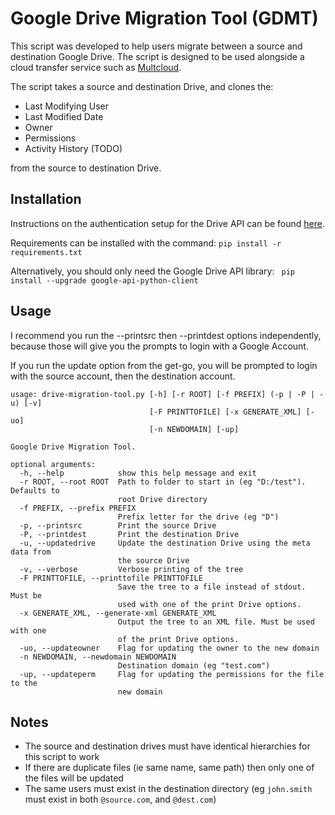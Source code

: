 # Google Drive Migration Tool (GDMT)

This script was developed to help users migrate between a source and destination
Google Drive. The script is designed to be used alongside a cloud transfer
service such as [Multcloud](https://www.multcloud.com/home).

The script takes a source and destination Drive, and clones the:
* Last Modifying User
* Last Modified Date
* Owner
* Permissions
* Activity History (TODO)

from the source to destination Drive.

## Installation
Instructions on the authentication setup for the Drive API can be found 
[here](https://developers.google.com/drive/v3/web/quickstart/python).

Requirements can be installed with the command:
` pip install -r requirements.txt `

Alternatively, you should only need the Google Drive API library:
` pip install --upgrade google-api-python-client`

## Usage
I recommend you run the --printsrc then --printdest options independently, because those will give you the prompts to login with a Google Account.

If you run the update option from the get-go, you will be prompted to login with the source account, then the destination account.

``` 
usage: drive-migration-tool.py [-h] [-r ROOT] [-f PREFIX] (-p | -P | -u) [-v]
                               [-F PRINTTOFILE] [-x GENERATE_XML] [-uo]
                               [-n NEWDOMAIN] [-up]

Google Drive Migration Tool.

optional arguments:
  -h, --help            show this help message and exit
  -r ROOT, --root ROOT  Path to folder to start in (eg "D:/test"). Defaults to
                        root Drive directory
  -f PREFIX, --prefix PREFIX
                        Prefix letter for the drive (eg "D")
  -p, --printsrc        Print the source Drive
  -P, --printdest       Print the destination Drive
  -u, --updatedrive     Update the destination Drive using the meta data from
                        the source Drive
  -v, --verbose         Verbose printing of the tree
  -F PRINTTOFILE, --printtofile PRINTTOFILE
                        Save the tree to a file instead of stdout. Must be
                        used with one of the print Drive options.
  -x GENERATE_XML, --generate-xml GENERATE_XML
                        Output the tree to an XML file. Must be used with one
                        of the print Drive options.
  -uo, --updateowner    Flag for updating the owner to the new domain
  -n NEWDOMAIN, --newdomain NEWDOMAIN
                        Destination domain (eg "test.com")
  -up, --updateperm     Flag for updating the permissions for the file to the
                        new domain
```

## Notes
* The source and destination drives must have identical hierarchies for this script to work
* If there are duplicate files (ie same name, same path) then only one of the files will be updated
* The same users must exist in the destination directory (eg `john.smith` must exist in both `@source.com`, and `@dest.com`)
